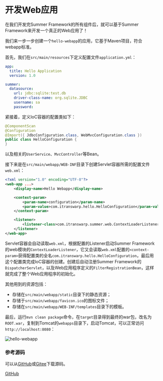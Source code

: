 # 开发Web应用

在我们开发完Summer Framework的所有组件后，就可以基于Summer Framework来开发一个真正的Web应用了！

我们来一步一步创建一个`hello-webapp`的应用，它基于Maven项目，符合webapp标准。

首先，我们在`src/main/resources`下定义配置文件`application.yml`：

```yaml
app:
  title: Hello Application
  version: 1.0

summer:
  datasource:
    url: jdbc:sqlite:test.db
    driver-class-name: org.sqlite.JDBC
    username: sa
    password: 
```

紧接着，定义IoC容器的配置类如下：

```java
@ComponentScan
@Configuration
@Import({ JdbcConfiguration.class, WebMvcConfiguration.class })
public class HelloConfiguration {
}
```

以及相关的`UserService`、`MvcController`等Bean。

接下来是在`src/main/webapp/WEB-INF`目录下创建Servlet容器所需的配置文件`web.xml`：

```xml
<?xml version="1.0" encoding="UTF-8"?>
<web-app ...>
	<display-name>Hello Webapp</display-name>

	<context-param>
		<param-name>configuration</param-name>
		<param-value>com.itranswarp.hello.HelloConfiguration</param-value>
	</context-param>

	<listener>
		<listener-class>com.itranswarp.summer.web.ContextLoaderListener</listener-class>
	</listener>
</web-app>
```

Servlet容器会自动读取`web.xml`，根据配置的Listener启动Summer Framework的web模块的`ContextLoaderListener`，它又会读取`web.xml`配置的`<context-param>`获得配置类的全名`com.itranswarp.hello.HelloConfiguration`，最后用这个配置类完成IoC容器的创建。创建后自动注册Summer Framework的`DispatcherServlet`，以及Web应用程序定义的`FilterRegistrationBean`，这样就完成了整个Web应用程序的初始化。

其他用到的资源包括：

- 存储在`src/main/webapp/static`目录下的静态资源；
- 存储于`src/main/webapp/favicon.ico`的图标文件；
- 存储在`src/main/webapp/WEB-INF/templates`目录下的模板。

最后，运行`mvn clean package`命令，在`target`目录得到最终的war包，改名为`ROOT.war`，复制到Tomcat的`webapps`目录下，启动Tomcat，可以正常访问`http://localhost:8080`：

![hello-webapp](hello-webapp.png)

### 参考源码

可以从[GitHub](https://github.com/youkechaung/summer-framework/tree/main/step-by-step/hello-webapp)或[Gitee](https://gitee.com/liaoxuefeng/summer-framework/tree/main/step-by-step/hello-webapp)下载源码。

<a class="git-explorer" href="https://github.com/youkechaung/summer-framework/tree/main/step-by-step/hello-webapp">GitHub</a>
